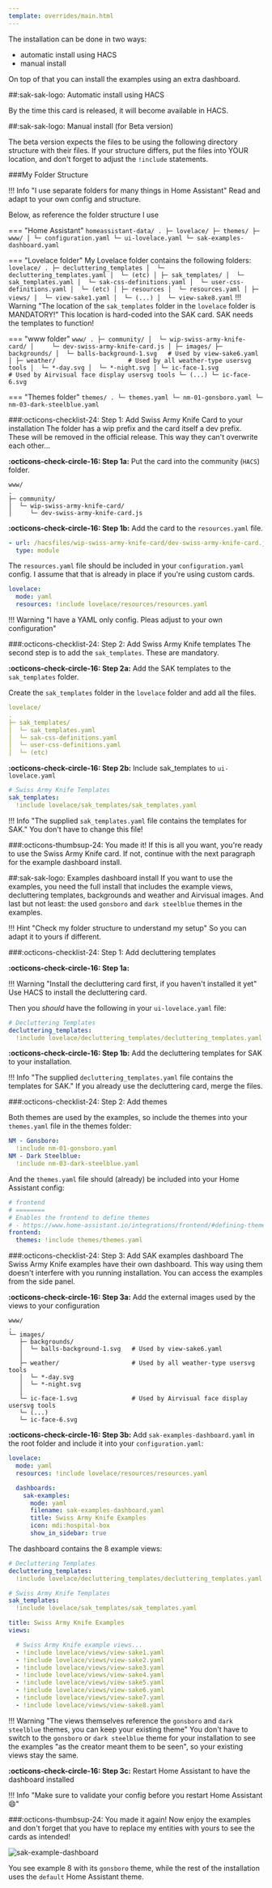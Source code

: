 ```yaml
---
template: overrides/main.html
---
```

The installation can be done in two ways:

- automatic install using HACS
- manual install

On top of that you can install the examples using an extra dashboard.

##:sak-sak-logo: Automatic install using HACS

By the time this card is released, it will become available in HACS.

##:sak-sak-logo: Manual install (for Beta version)

The beta version expects the files to be using the following directory structure with their files.
If your structure differs, put the files into YOUR location, and don't forget to adjust the `!include` statements.

    
###My Folder Structure

!!! Info "I use separate folders for many things in Home Assistant"
    Read and adapt to your own config and structure.
    
Below, as reference the folder structure I use

=== "Home Assistant"
    ```
    homeassistant-data/
    .
    ├─ lovelace/
    ├─ themes/
    ├─ www/
    │
    └─ configuration.yaml
    └─ ui-lovelace.yaml
    └─ sak-examples-dashboard.yaml
    ```

=== "Lovelace folder"
      My Lovelace folder contains the following folders:
      ```
      lovelace/
      .
      ├─ decluttering_templates
      │  └─ decluttering_templates.yaml
      │  └─ (etc)
      │
      ├─ sak_templates/
      │  └─ sak_templates.yaml
      │  └─ sak-css-definitions.yaml
      │  └─ user-css-definitions.yaml
      │  └─ (etc)
      │
      ├─ resources
      │  └─ resources.yaml
      │
      ├─ views/
      │  └─ view-sake1.yaml
      │  └─ (...)
      │  └─ view-sake8.yaml
      ```
      !!! Warning "The location of the `sak_templates` folder in the `lovelace` folder is MANDATORY!"
          This location is hard-coded into the SAK card. SAK needs the templates to function!
    
=== "www folder"
    ```
    www/
    .
    ├─ community/
    │  └─ wip-swiss-army-knife-card/
    │     └─ dev-swiss-army-knife-card.js
    │
    ├─ images/
       ├─ backgrounds/
       │  └─ balls-background-1.svg   # Used by view-sake6.yaml
       │
       ├─ weather/                    # Used by all weather-type usersvg tools
       │  └─ *-day.svg
       │  └─ *-night.svg
       │
       └─ ic-face-1.svg               # Used by Airvisual face display usersvg tools
       └─ (...)
       └─ ic-face-6.svg
    ```

=== "Themes folder"
    ```
    themes/
    .
    └─ themes.yaml
    └─ nm-01-gonsboro.yaml
    └─ nm-03-dark-steelblue.yaml
    ```

###:octicons-checklist-24: Step 1: Add Swiss Army Knife Card to your installation
The folder has a wip prefix and the card itself a dev prefix. These will be removed in the official release.
This way they can't overwrite each other...

**:octicons-check-circle-16: Step 1a:**
Put the card into the community (`HACS`) folder.

```
www/
.
├─ community/
│  └─ wip-swiss-army-knife-card/
│     └─ dev-swiss-army-knife-card.js
```

**:octicons-check-circle-16: Step 1b:**
Add the card to the `resources.yaml` file.

```yaml title="resources.yaml"
- url: /hacsfiles/wip-swiss-army-knife-card/dev-swiss-army-knife-card.js
  type: module
```
The `resources.yaml` file should be included in your `configuration.yaml` config. I assume that that is already in place if you're using custom cards.
```yaml title="configuration.yaml"
lovelace:
  mode: yaml
  resources: !include lovelace/resources/resources.yaml
```
!!! Warning "I have a YAML only config. Pleas adjust to your own configuration"

###:octicons-checklist-24: Step 2: Add Swiss Army Knife templates
The second step is to add the `sak_templates`. These are mandatory.

**:octicons-check-circle-16: Step 2a:**
Add the SAK templates to the `sak_templates` folder.

Create the `sak_templates` folder in the `lovelace` folder and add all the files.

```yaml 
lovelace/
.
├─ sak_templates/
│  └─ sak_templates.yaml
│  └─ sak-css-definitions.yaml
│  └─ user-css-definitions.yaml
│  └─ (etc)
```

**:octicons-check-circle-16: Step 2b:**
Include sak_templates to `ui-lovelace.yaml`

```yaml title="ui-lovelace.yaml"
# Swiss Army Knife Templates
sak_templates:
  !include lovelace/sak_templates/sak_templates.yaml
```
!!! Info "The supplied `sak_templates.yaml` file contains the templates for SAK."
    You don't have to change this file!

###:octicons-thumbsup-24: You made it!
If this is all you want, you're ready to use the Swiss Army Knife card. If not, continue with the next paragraph for the example dashboard install.

##:sak-sak-logo: Examples dashboard install
If you want to use the examples, you need the full install that includes the example views, decluttering templates, backgrounds and weather and Airvisual images. And last but not least: the used `gonsboro` and `dark steelblue` themes in the examples.

!!! Hint "Check my folder structure to understand my setup"
    So you can adapt it to yours if different.
    
###:octicons-checklist-24: Step 1: Add decluttering templates

**:octicons-check-circle-16: Step 1a:**

!!! Warning "Install the decluttering card first, if you haven't installed it yet"
    Use HACS to install the decluttering card.
    
Then you *should* have the following in your `ui-lovelace.yaml` file:
```yaml title="ui-lovelace.yaml"
# Decluttering Templates
decluttering_templates:
  !include lovelace/decluttering_templates/decluttering_templates.yaml
```
**:octicons-check-circle-16: Step 1b:**
Add the decluttering templates for SAK to your installation.

!!! Info "The supplied `decluttering_templates.yaml` file contains the templates for SAK."
    If you already use the decluttering card, merge the files.

###:octicons-checklist-24: Step 2: Add themes

Both themes are used by the examples, so include the themes into your `themes.yaml` file in the themes folder:
```yaml title="themes.yaml"
NM - Gonsboro:
  !include nm-01-gonsboro.yaml
NM - Dark Steelblue:
  !include nm-03-dark-steelblue.yaml
```

And the `themes.yaml` file should (already) be included into your Home Assistant config:
```yaml title="configuration.yaml"
# frontend
# ========
# Enables the frontend to define themes
# - https://www.home-assistant.io/integrations/frontend/#defining-themes
frontend:
  themes: !include themes/themes.yaml
```

###:octicons-checklist-24: Step 3: Add SAK examples dashboard
The Swiss Army Knife examples have their own dashboard. This way using them doesn't interfere with you running installation. You can access the examples from the side panel.

**:octicons-check-circle-16: Step 3a:**
Add the external images used by the views to your configuration
```
www/
.
└─ images/
   ├─ backgrounds/
   │  └─ balls-background-1.svg   # Used by view-sake6.yaml
   │
   ├─ weather/                    # Used by all weather-type usersvg tools
   │  └─ *-day.svg
   │  └─ *-night.svg
   │
   └─ ic-face-1.svg               # Used by Airvisual face display usersvg tools
   └─ (...)
   └─ ic-face-6.svg
```

**:octicons-check-circle-16: Step 3b:**
Add `sak-examples-dashboard.yaml` in the root folder and include it into your `configuration.yaml`:

```yaml title="configuration.yaml"
lovelace:
  mode: yaml
  resources: !include lovelace/resources/resources.yaml

  dashboards:
    sak-examples:
      mode: yaml
      filename: sak-examples-dashboard.yaml
      title: Swiss Army Knife Examples
      icon: mdi:hospital-box
      show_in_sidebar: true
```

The dashboard contains the 8 example views:
```yaml title="sak-examples-dashboard.yaml"
# Decluttering Templates
decluttering_templates:
  !include lovelace/decluttering_templates/decluttering_templates.yaml

# Swiss Army Knife Templates
sak_templates:
  !include lovelace/sak_templates/sak_templates.yaml

title: Swiss Army Knife Examples
views:

  # Swiss Army Knife example views...
  - !include lovelace/views/view-sake1.yaml
  - !include lovelace/views/view-sake2.yaml
  - !include lovelace/views/view-sake3.yaml
  - !include lovelace/views/view-sake4.yaml
  - !include lovelace/views/view-sake5.yaml
  - !include lovelace/views/view-sake6.yaml
  - !include lovelace/views/view-sake7.yaml
  - !include lovelace/views/view-sake8.yaml
```

!!! Warning "The views themselves reference the `gonsboro` and `dark steelblue` themes, you can keep your existing theme"
    You don't have to switch to the `gonsboro` or `dark steelblue` theme for your installation to see the examples "as the creator meant them to be seen", so your existing views stay the same.

**:octicons-check-circle-16: Step 3c:**
Restart Home Assistant to have the dashboard installed

!!! Info "Make sure to validate your config before you restart Home Assistant :smile:"

###:octicons-thumbsup-24: You made it again!
Now enjoy the examples and don't forget that you have to replace my entities with yours to see the cards as intended!


[sak-example-dashboard]: ../assets/screenshots/sak-example-dashboard.png
![sak-example-dashboard][sak-example-dashboard]

You see example 8 with its `gonsboro` theme, while the rest of the installation uses the `default` Home Assistant theme.